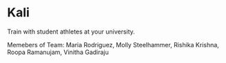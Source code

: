 # Kali
Train with student athletes at your university.

Memebers of Team:
  Maria Rodriguez,
  Molly Steelhammer,
  Rishika Krishna,
  Roopa Ramanujam,
  Vinitha Gadiraju


